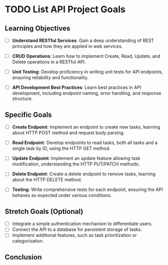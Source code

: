 # TODO List API Project Goals

## Learning Objectives

-   [ ] **Understand RESTful Services**: Gain a deep understanding of REST principles and how they are applied in web services.

-   [ ] **CRUD Operations**: Learn how to implement Create, Read, Update, and Delete operations in a RESTful API.

-   [ ] **Unit Testing**: Develop proficiency in writing unit tests for API endpoints, ensuring reliability and functionality.

-   [ ] **API Development Best Practices**: Learn best practices in API development, including endpoint naming, error handling, and response structure.

## Specific Goals

-   [ ] **Create Endpoint**: Implement an endpoint to create new tasks, learning about HTTP POST method and request body parsing.
-   [ ] **Read Endpoint**: Develop endpoints to read tasks, both all tasks and a single task by ID, using the HTTP GET method.
-   [ ] **Update Endpoint**: Implement an update feature allowing task modification, understanding the HTTP PUT/PATCH methods.
-   [ ] **Delete Endpoint**: Create a delete endpoint to remove tasks, learning about the HTTP DELETE method.

-   [ ] **Testing**: Write comprehensive tests for each endpoint, ensuring the API behaves as expected under various conditions.

## Stretch Goals (Optional)

-   [ ] Integrate a simple authentication mechanism to differentiate users.
-   [ ] Connect the API to a database for persistent storage of tasks.
-   [ ] Implement additional features, such as task prioritization or categorization.

## Conclusion
